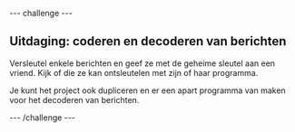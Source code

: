 \--- challenge \---

## Uitdaging: coderen en decoderen van berichten

Versleutel enkele berichten en geef ze met de geheime sleutel aan een vriend. Kijk of die ze kan ontsleutelen met zijn of haar programma.

Je kunt het project ook dupliceren en er een apart programma van maken voor het decoderen van berichten.

\--- /challenge \---